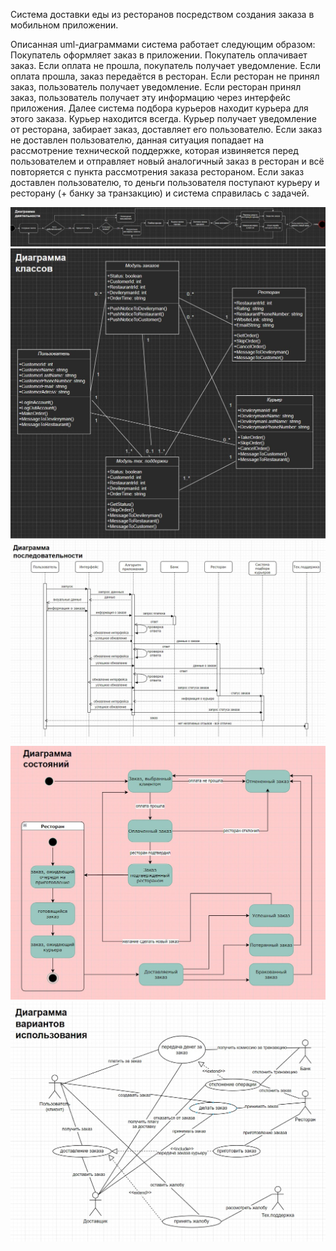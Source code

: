Система доставки еды из ресторанов посредством создания заказа в мобильном приложении.

Описанная uml-диаграммами система работает следующим образом:
Покупатель оформляет заказ в приложении. 
Покупатель оплачивает заказ. Если оплата не прошла, покупатель получает уведомление. Если оплата прошла, заказ передаётся в ресторан. Если ресторан не принял заказ, пользователь получает уведомление. Если ресторан принял заказ, пользователь получает эту информацию через интерфейс приложения.
Далее система подбора курьеров находит курьера для этого заказа. Курьер находится всегда.
Курьер получает уведомление от ресторана, забирает заказ, доставляет его пользователю.
Если заказ не доставлен пользователю, данная ситуация попадает на рассмотрение технической поддержке, которая извиняется перед пользователем и отправляет новый аналогичный заказ в ресторан и всё повторяется с пункта рассмотрения заказа рестораном.
Если заказ доставлен пользователю, то деньги пользователя поступают курьеру и ресторану (+ банку за транзакцию) и система справилась с задачей.

![](https://github.com/YoungCucumber/TZ3/blob/master/Диаграмма%20деятельности.jpg)
![](https://github.com/YoungCucumber/TZ3/blob/master/Диаграмма%20классов.jpg)
![](https://github.com/YoungCucumber/TZ3/blob/master/Диаграмма%20последовательности.jpg)
![](https://github.com/YoungCucumber/TZ3/blob/master/Диаграмма%20состояний.jpg)
![](https://github.com/YoungCucumber/TZ3/blob/master/Диаграмма_вариантов_использования.jpg)
